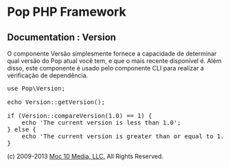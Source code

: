 Pop PHP Framework
=================

Documentation : Version
-----------------------

O componente Versão simplesmente fornece a capacidade de determinar qual versão do Pop atual você tem, e que o mais recente disponível é. Além disso, este componente é usado pelo componente CLI para realizar a verificação de dependência.

<pre>
use Pop\Version;

echo Version::getVersion();

if (Version::compareVersion(1.0) == 1) {
    echo 'The current version is less than 1.0';
} else {
    echo 'The current version is greater than or equal to 1.0';
}
</pre>

(c) 2009-2013 [Moc 10 Media, LLC.](http://www.moc10media.com) All Rights Reserved.
